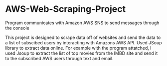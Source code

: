 # AWS-Web-Scraping-Project
Program communicates with Amazon AWS SNS to send messages through the console

This project is designed to scrape data off of websites and send the data to a list of subscibed users by interacting with Amazons AWS API. 
Used JSoup library to extract data online. For example with the program attatched, I used Jsoup to extract the list of top movies from the IMBD site and send it to the subscribed AWS users through text and email.  
